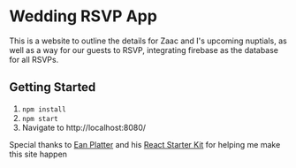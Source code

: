 # Wedding RSVP App

This is a website to outline the details for Zaac and I's upcoming nuptials, as well as a way for our guests to RSVP, integrating firebase as the database for all RSVPs.

## Getting Started
1. `npm install`
2. `npm start`
3. Navigate to http://localhost:8080/

Special thanks to [Ean Platter](https://github.com/eanplatter) and his [React Starter Kit](https://github.com/eanplatter/react-starter) for helping me make this site happen
